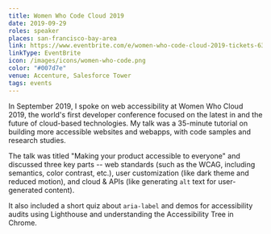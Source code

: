 ```yaml
---
title: Women Who Code Cloud 2019
date: 2019-09-29
roles: speaker
places: san-francisco-bay-area
link: https://www.eventbrite.com/e/women-who-code-cloud-2019-tickets-63307073160
linkType: EventBrite
icon: /images/icons/women-who-code.png
color: "#007d7e"
venue: Accenture, Salesforce Tower
tags: events
---
```


In September 2019, I spoke on web accessibility at Women Who Cloud 2019, the world's first developer conference focused on the latest in and the future of cloud-based technologies. My talk was a 35-minute tutorial on building more accessible websites and webapps, with code samples and research studies.

<!--more-->

The talk was titled "Making your product accessible to everyone" and discussed three key parts -- web standards (such as the WCAG, including semantics, color contrast, etc.), user customization (like dark theme and reduced motion), and cloud & APIs (like generating `alt` text for user-generated content).

It also included a short quiz about `aria-label` and demos for accessibility audits using Lighthouse and understanding the Accessibility Tree in Chrome.
